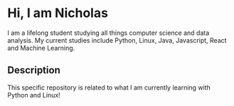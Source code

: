 # Hi, I am Nicholas

I am a lifelong student studying all things computer science and data analysis. My current studies include Python, Linux, Java, Javascript, React and Machine Learning.

## Description

This specific repository is related to what I am currently learning with Python and Linux!
